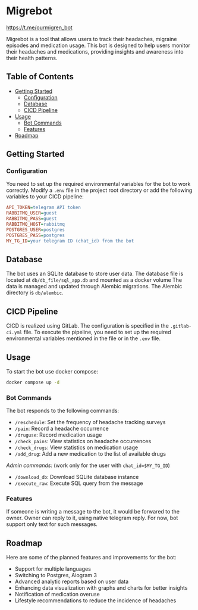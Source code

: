 # Migrebot
https://t.me/ourmigren_bot

Migrebot is a tool that allows users to track their headaches, migraine episodes and medication usage. This bot is designed to help users monitor their headaches and medications, providing insights and awareness into their health patterns.

## Table of Contents
- [Getting Started](#getting-started)
  - [Configuration](#configuration)
  - [Database](#database)
  - [CICD Pipeline](#cicd-pipeline)
- [Usage](#usage)
  - [Bot Commands](#bot-commands)
  - [Features](#features)
- [Roadmap](#roadmap)


## Getting Started

### Configuration

You need to set up the required environmental variables for the bot to work correctly. 
Modify a `.env` file in the project root directory or add the following variables
to your CICD pipeline:

```ini
API_TOKEN=telegram API token
RABBITMQ_USER=guest
RABBITMQ_PASS=guest
RABBITMQ_HOST=rabbitmq
POSTGRES_USER=postgres
POSTGRES_PASS=postgres
MY_TG_ID=your telegram ID (chat_id) from the bot
```

## Database

The bot uses an SQLite database to store user data. 
The database file is located at `db/db_file/sql_app.db` and mounted as a docker volume
The data is managed and updated through Alembic migrations. 
The Alembic directory is `db/alembic`.

## CICD Pipeline

CICD is realized using GitLab. The configuration is specified in the `.gitlab-ci.yml` file. To execute the pipeline, you need to set up the required environmental variables mentioned in the file or in the `.env` file.

## Usage

To start the bot use docker compose:
```bash
docker compose up -d
```

### Bot Commands

The bot responds to the following commands:

- `/reschedule`: Set the frequency of headache tracking surveys
- `/pain`: Record a headache occurrence
- `/druguse`: Record medication usage
- `/check_pains`: View statistics on headache occurrences
- `/check_drugs`: View statistics on medication usage
- `/add_drug`: Add a new medication to the list of available drugs

*Admin commands:* (work only for the user with `chat_id=$MY_TG_ID`)
- `/download_db`: Download SQLite database instance
- `/execute_raw`: Execute SQL query from the message


### Features
If someone is writing a message to the bot, it would be forwared to the owner. 
Owner can reply to it, using native telegram reply. 
For now, bot support only text for such messages.



## Roadmap

Here are some of the planned features and improvements for the bot:

   - Support for multiple languages
   - Switching to Postgres, Aiogram 3
   - Advanced analytic reports based on user data
   - Enhancing data visualization with graphs and charts for better insights
   - Notification of medication overuse
   - Lifestyle recommendations to reduce the incidence of headaches
